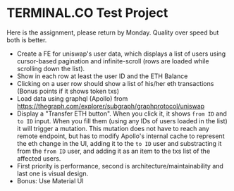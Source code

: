 # TERMINAL.CO Test Project

Here is the assignment, please return by Monday. Quality over speed but both is better.

* Create a FE for uniswap's user data, which displays a list of users using cursor-based pagination and infinite-scroll (rows are loaded while scrolling down the list).
* Show in each row at least the user ID and the ETH Balance
* Clicking on a user row should show a list of his/her eth transactions (Bonus points if it shows token txs)
* Load data using graphql (Apollo) from https://thegraph.com/explorer/subgraph/graphprotocol/uniswap
* Display a "Transfer ETH button". When you click it, it shows `from ID` and `to ID` input. When you fill them (using any IDs of users loaded in the list) it will trigger a mutation. This mutation does not have to reach any remote endpoint, but has to modify Apollo's internal cache to represent the eth change in the UI, adding it to the `to ID` user and substracting it from the `from ID` user, and adding it as an item to the txs list of the affected users.
* First priority is performance, second is architecture/maintainability and last one is visual design.
* Bonus: Use Material UI
